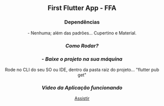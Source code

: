 <div align="center">
    <h2><i></i>First Flutter App - FFA</h2>
</div>

<div align="center">
    <h3><i></i>Dependências</h3>
    <p>- Nenhuma; além das padrões... Cupertino e Material.</P>
</div>

<div align="center">
    <h3><i>Como Rodar?</i></h3>
    <h3><i>- Baixe o projeto na sua máquina</i></h3>
    <p>Rode no CLI do seu SO ou IDE, dentro da pasta raiz do projeto... "flutter pub get"</p>
</div>

<div align="center">
    <h3><i>Video da Aplicação funcionando</i></h3>
    
[Assistir](https://youtu.be/9cNWMkjVJJo)
    
</div>
